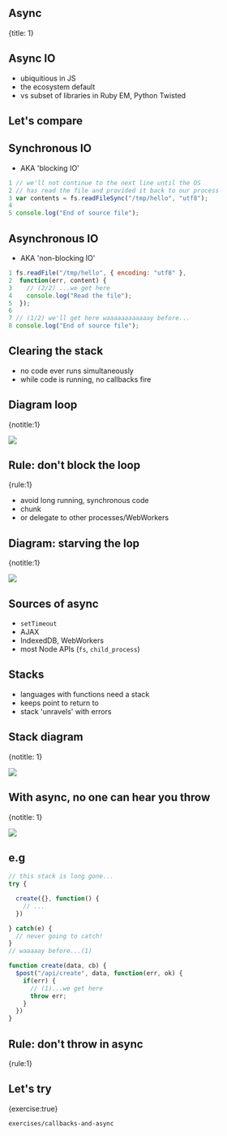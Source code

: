 ## Async
{title: 1}

## Async IO

- ubiquitious in JS
- the ecosystem default
- vs subset of libraries in Ruby EM, Python Twisted

## Let's compare

## Synchronous IO

- AKA 'blocking IO'

```javascript
1 // we'll not continue to the next line until the OS
2 // has read the file and provided it back to our process
3 var contents = fs.readFileSync("/tmp/hello", "utf8");
4 
5 console.log("End of source file");
```

## Asynchronous IO

- AKA 'non-blocking IO'

```javascript
1 fs.readFile("/tmp/hello", { encoding: "utf8" },
2  function(err, content) {
3    // (2/2) ...we get here
4    console.log("Read the file");
5  });
6
7 // (1/2) we'll get here waaaaaaaaaaaay before...
8 console.log("End of source file");
```

## Clearing the stack

- no code ever runs simultaneously
- while code is running, no callbacks fire

## Diagram loop
{notitle:1}

<img src="media/event-loop-schematic.png">

## Rule: don't block the loop
{rule:1}

- avoid long running, synchronous code
- chunk
- or delegate to other processes/WebWorkers

## Diagram: starving the lop
{notitle:1}

<img src="media/event-loop.png">

## Sources of async

- `setTimeout`
- AJAX
- IndexedDB, WebWorkers
- most Node APIs (`fs`, `child_process`)

## Stacks

- languages with functions need a stack
- keeps point to return to
- stack 'unravels' with errors

## Stack diagram
{notitle: 1}

<img src="media/stack-clear-errors.png">

## With async, no one can hear you throw
{notitle: 1}

<img src="media/stack-clear.png">

## e.g

```javascript
// this stack is long gone...
try {

  create({}, function() {
    // ...
  })

} catch(e) {
  // never going to catch!
}
// waaaaay before...(1)

function create(data, cb) {
  $post("/api/create", data, function(err, ok) {
    if(err) {
      // (1)...we get here
      throw err;
    }
  })
}
```

## Rule: don't throw in async
{rule:1}

## Let's try
{exercise:true}

    exercises/callbacks-and-async
